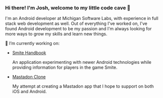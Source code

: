 ### Hi there! I'm Josh, welcome to my little code cave 👋

I'm an Android developer at Michigan Software Labs, with experience in full stack web development as well. Out of everything I've worked on, I've found Android development to be my passion and I'm always looking for more ways to grow my skills and learn new things.

🔭 I’m currently working on:
  - [Smite Handbook](https://github.com/Matrix159/Materialized-Smite)
    
    An application experimenting with newer Android technologies while providing information for players in the game Smite.
  - [Mastadon Clone](https://github.com/Matrix159/Mastadon-Clone) 
    
    My attempt at creating a Mastadon app that I hope to support on both iOS and Android.

<!--
**Matrix159/Matrix159** is a ✨ _special_ ✨ repository because its `README.md` (this file) appears on your GitHub profile.

Here are some ideas to get you started:

- 🔭 I’m currently working on ...
- 🌱 I’m currently learning ...
- 👯 I’m looking to collaborate on ...
- 🤔 I’m looking for help with ...
- 💬 Ask me about ...
- 📫 How to reach me: ...
- 😄 Pronouns: ...
- ⚡ Fun fact: ...
-->
